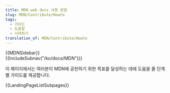 ```yaml
---
title: MDN web docs 사용 방법
slug: MDN/Contribute/Howto
tags:
  - 가이드
  - 도움말
  - 시작하기
translation_of: MDN/Contribute/Howto
---
```

<div>{{MDNSidebar}}</div><div>{{IncludeSubnav("/ko/docs/MDN")}}</div>

<p>이 페이지에서는 여러분이 MDN에 공헌하기 위한 목표를 달성하는 데에 도움을 줄 단계별 가이드를 제공합니다.</p>

<p>{{LandingPageListSubpages}}</p>
